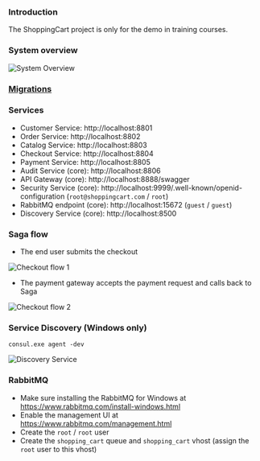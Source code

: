 ### Introduction

The ShoppingCart project is only for the demo in training courses.

### System overview

![System Overview](https://github.com/thangchung/ShoppingCartDemo/blob/master/docs/SystemOverview.png)

### [Migrations](https://github.com/thangchung/ShoppingCartDemo/wiki/Migrations)

### Services

- Customer Service: http://localhost:8801
- Order Service: http://localhost:8802
- Catalog Service: http://localhost:8803
- Checkout Service: http://localhost:8804
- Payment Service: http://localhost:8805
- Audit Service (core): http://localhost:8806
- API Gateway (core): http://localhost:8888/swagger
- Security Service (core): http://localhost:9999/.well-known/openid-configuration (`root@shoppingcart.com` / `root`)
- RabbitMQ endpoint (core): http://localhost:15672 (`guest` / `guest`)
- Discovery Service (core): http://localhost:8500

### Saga flow

- The end user submits the checkout 

![Checkout flow 1](https://github.com/thangchung/ShoppingCartDemo/blob/master/docs/CheckoutSaga_1.png)

- The payment gateway accepts the payment request and calls back to Saga

![Checkout flow 2](https://github.com/thangchung/ShoppingCartDemo/blob/master/docs/CheckoutSaga_2.png)

### Service Discovery (Windows only)

```
consul.exe agent -dev
```

![Discovery Service](https://github.com/thangchung/ShoppingCartDemo/blob/master/docs/ServiceDiscovery.png)

### RabbitMQ

- Make sure installing the RabbitMQ for Windows at https://www.rabbitmq.com/install-windows.html
- Enable the management UI at https://www.rabbitmq.com/management.html
- Create the `root` / `root` user
- Create the `shopping_cart` queue and `shopping_cart` vhost (assign the `root` user to this vhost)
